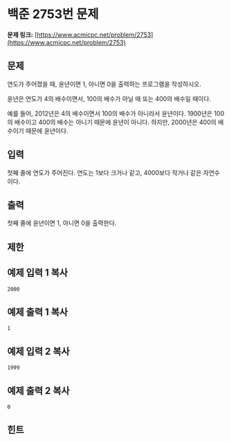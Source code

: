 # 백준 2753번 문제

**문제 링크:** [https://www.acmicpc.net/problem/2753](https://www.acmicpc.net/problem/2753)

## 문제

연도가 주어졌을 때, 윤년이면 1, 아니면 0을 출력하는 프로그램을 작성하시오.

윤년은 연도가 4의 배수이면서, 100의 배수가 아닐 때 또는 400의 배수일 때이다.

예를 들어, 2012년은 4의 배수이면서 100의 배수가 아니라서 윤년이다. 1900년은 100의 배수이고 400의 배수는 아니기 때문에
윤년이 아니다. 하지만, 2000년은 400의 배수이기 때문에 윤년이다.

## 입력

첫째 줄에 연도가 주어진다. 연도는 1보다 크거나 같고, 4000보다 작거나 같은 자연수이다.

## 출력

첫째 줄에 윤년이면 1, 아니면 0을 출력한다.

## 제한

## 예제 입력 1 복사

    
    
    2000
    

## 예제 출력 1 복사

    
    
    1
    

## 예제 입력 2 복사

    
    
    1999
    

## 예제 출력 2 복사

    
    
    0
    

## 힌트

